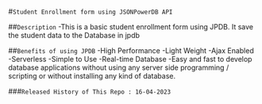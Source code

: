 #`Student Enrollment form using JSONPowerDB API`

##`Description`
-This is a basic student enrollment form using JPDB. It save the student data to the Database in jpdb

##`Benefits of using JPDB`
-High Performance
-Light Weight
-Ajax Enabled
-Serverless
-Simple to Use
-Real-time Database
-Easy and fast to develop database applications without using any server side programming / scripting or without installing any kind of database.

###`Released History of This Repo : 16-04-2023`